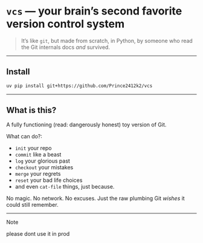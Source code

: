 # `vcs` — your brain’s second favorite version control system

> It’s like `git`, but made from scratch, in Python, by someone who read the Git internals docs _and_ survived.

---

## Install

```bash
uv pip install git+https://github.com/Prince2412k2/vcs

```

---

## What is this?

A fully functioning (read: dangerously honest) toy version of Git.

What can do?:

- `init` your repo
- `commit` like a beast
- `log` your glorious past
- `checkout` your mistakes
- `merge` your regrets
- `reset` your bad life choices
- and even `cat-file` things, just because.

No magic. No network. No excuses. Just the raw plumbing Git _wishes_ it could still remember.

---

> [!NOTE]
> please dont use it in prod
